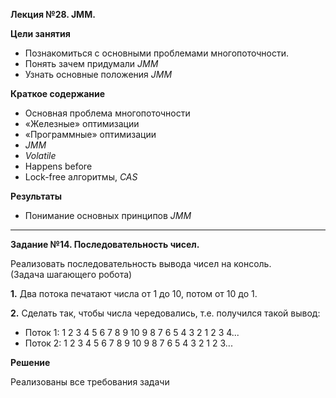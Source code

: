 **Лекция №28. JMM.**

**Цели занятия**
- Познакомиться с основными проблемами многопоточности.
- Понять зачем придумали _JMM_
- Узнать основные положения _JMM_

**Краткое содержание**
- Основная проблема многопоточности
- «Железные» оптимизации
- «Программные» оптимизации
- _JMM_
- _Volatile_
- Happens before
- Lock-free алгоритмы, _CAS_

**Результаты**
- Понимание основных принципов _JMM_

---

**Задание №14. Последовательность чисел.**

Реализовать последовательность вывода чисел на консоль.<br>
(Задача шагающего робота)

**1.** Два потока печатают числа от 1 до 10, потом от 10 до 1.

**2.** Сделать так, чтобы числа чередовались, т.е. получился такой вывод:
- Поток 1: 1 2 3 4 5 6 7 8 9 10 9 8 7 6 5 4 3 2 1 2 3 4...
- Поток 2:  1 2 3 4 5 6 7 8 9 10 9 8 7 6 5 4 3 2 1 2 3...

**Решение**

Реализованы все требования задачи